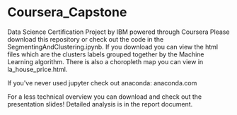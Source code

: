 # Coursera_Capstone
Data Science Certification Project by IBM powered through Coursera
Please download this repository or check out the code in the SegmentingAndClustering.ipynb.
If you download you can view the html files which are the clusters labels grouped together by the Machine Learning algorithm.
There is also a choropleth map you can view in la_house_price.html.

If you've never used jupyter check out anaconda: anaconda.com 

For a less technical overview you can download and check out the presentation slides! Detailed analysis is in the report document.
